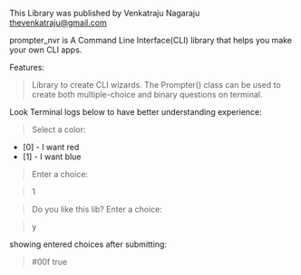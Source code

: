 
This Library was published by Venkatraju Nagaraju <thevenkatraju@gmail.com>

prompter_nvr is A Command Line Interface(CLI) library that helps you make your own CLI apps.


Features:
  > Library to create CLI wizards.
  > The Prompter() class can be used to create both multiple-choice and binary questions on terminal.

Look Terminal logs below to have better understanding experience:

>Select a color:
+ [0] - I want red
+ [1] - I want blue
>Enter a choice:

>1

>Do you like this lib?
 Enter a choice:

>y

showing entered choices after submitting:

>#00f
>true